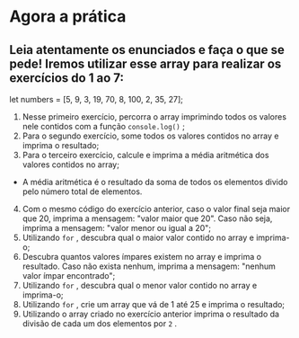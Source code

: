 <h1>Agora a prática </h1> 
<h2>Leia atentamente os enunciados e faça o que se pede! Iremos utilizar esse array para realizar os exercícios do 1 ao 7:</h2>
let numbers = [5, 9, 3, 19, 70, 8, 100, 2, 35, 27];
<ol>
  <li>
    <div class="pt-1 pb-1">
      Nesse primeiro exercício, percorra o array imprimindo todos os valores nele contidos com a função 
<code class="inline">console.log()</code>      ;
    </div>
  </li>
  <li>
    <div class="pt-1 pb-1">
      Para o segundo exercício, some todos os valores contidos no array e imprima o resultado;
    </div>
  </li>
  <li>
    <div class="pt-1 pb-1">
      Para o terceiro exercício, calcule e imprima a média aritmética dos valores contidos no array;
    </div>
  </li>
</ol>
<ul>
  <li>
    A média aritmética é o resultado da soma de todos os elementos divido pelo número total de elementos.
  </li>
</ul>
<ol start="4">
  <li>
    <div class="pt-1 pb-1">
      Com o mesmo código do exercício anterior, caso o valor final seja maior que 20, imprima a mensagem: "valor maior que 20". Caso não seja, imprima a mensagem: "valor menor ou igual a 20";
    </div>
  </li>
  <li>
    <div class="pt-1 pb-1">
      Utilizando 
<code class="inline">for</code>      , descubra qual o maior valor contido no array e imprima-o;
    </div>
  </li>
  <li>
    <div class="pt-1 pb-1">
      Descubra quantos valores ímpares existem no array e imprima o resultado. Caso não exista nenhum, imprima a mensagem: "nenhum valor ímpar encontrado";
    </div>
  </li>
  <li>
    <div class="pt-1 pb-1">
      Utilizando 
<code class="inline">for</code>      , descubra qual o menor valor contido no array e imprima-o;
    </div>
  </li>
  <li>
    <div class="pt-1 pb-1">
      Utilizando 
<code class="inline">for</code>      , crie um array que vá de 1 até 25 e imprima o resultado;
    </div>
  </li>
  <li>
    <div class="pt-1 pb-1">
      Utilizando o array criado no exercício anterior imprima o resultado da divisão de cada um dos elementos por 
<code class="inline">2</code>      .
    </div>
  </li>
</ol>
